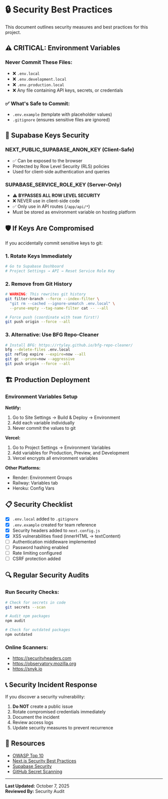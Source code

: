 # 🔒 Security Best Practices

This document outlines security measures and best practices for this project.

## ⚠️ CRITICAL: Environment Variables

### Never Commit These Files:
- ❌ `.env.local`
- ❌ `.env.development.local`
- ❌ `.env.production.local`
- ❌ Any file containing API keys, secrets, or credentials

### ✅ What's Safe to Commit:
- `.env.example` (template with placeholder values)
- `.gitignore` (ensures sensitive files are ignored)

## 🔑 Supabase Keys Security

### NEXT_PUBLIC_SUPABASE_ANON_KEY (Client-Safe)
- ✅ Can be exposed to the browser
- Protected by Row Level Security (RLS) policies
- Used for client-side authentication and queries

### SUPABASE_SERVICE_ROLE_KEY (Server-Only)
- ⚠️ **BYPASSES ALL ROW LEVEL SECURITY**
- ❌ NEVER use in client-side code
- ✅ Only use in API routes (`/app/api/*`)
- Must be stored as environment variable on hosting platform

## 🛡️ If Keys Are Compromised

If you accidentally commit sensitive keys to git:

### 1. Rotate Keys Immediately
```bash
# Go to Supabase Dashboard
# Project Settings → API → Reset Service Role Key
```

### 2. Remove from Git History
```bash
# WARNING: This rewrites git history
git filter-branch --force --index-filter \
  "git rm --cached --ignore-unmatch .env.local" \
  --prune-empty --tag-name-filter cat -- --all

# Force push (coordinate with team first!)
git push origin --force --all
```

### 3. Alternative: Use BFG Repo-Cleaner
```bash
# Install BFG: https://rtyley.github.io/bfg-repo-cleaner/
bfg --delete-files .env.local
git reflog expire --expire=now --all
git gc --prune=now --aggressive
git push origin --force --all
```

## 🏗️ Production Deployment

### Environment Variables Setup

**Netlify:**
1. Go to Site Settings → Build & Deploy → Environment
2. Add each variable individually
3. Never commit the values to git

**Vercel:**
1. Go to Project Settings → Environment Variables
2. Add variables for Production, Preview, and Development
3. Vercel encrypts all environment variables

**Other Platforms:**
- Render: Environment Groups
- Railway: Variables tab
- Heroku: Config Vars

## 📋 Security Checklist

- [x] `.env.local` added to `.gitignore`
- [x] `.env.example` created for team reference
- [x] Security headers added to `next.config.js`
- [x] XSS vulnerabilities fixed (innerHTML → textContent)
- [ ] Authentication middleware implemented
- [ ] Password hashing enabled
- [ ] Rate limiting configured
- [ ] CSRF protection added

## 🔍 Regular Security Audits

### Run Security Checks:
```bash
# Check for secrets in code
git secrets --scan

# Audit npm packages
npm audit

# Check for outdated packages
npm outdated
```

### Online Scanners:
- https://securityheaders.com
- https://observatory.mozilla.org
- https://snyk.io

## 📞 Security Incident Response

If you discover a security vulnerability:

1. **Do NOT** create a public issue
2. Rotate compromised credentials immediately
3. Document the incident
4. Review access logs
5. Update security measures to prevent recurrence

## 🔗 Resources

- [OWASP Top 10](https://owasp.org/www-project-top-ten/)
- [Next.js Security Best Practices](https://nextjs.org/docs/app/building-your-application/configuring/content-security-policy)
- [Supabase Security](https://supabase.com/docs/guides/platform/security)
- [GitHub Secret Scanning](https://docs.github.com/en/code-security/secret-scanning)

---

**Last Updated:** October 7, 2025  
**Reviewed By:** Security Audit
